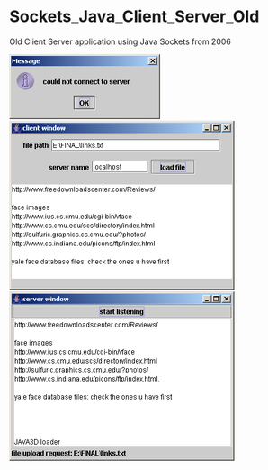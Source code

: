 # Sockets_Java_Client_Server_Old
Old Client Server application using Java Sockets from 2006

![image](/images/cantconnect.jpg)
![image](/images/clientwindow.jpg)
![image](/images/serverwindow.jpg)
